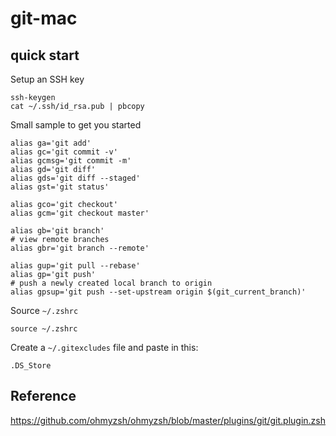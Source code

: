 # git-mac

## quick start

Setup an SSH key

    ssh-keygen
    cat ~/.ssh/id_rsa.pub | pbcopy

Small sample to get you started

    alias ga='git add'
    alias gc='git commit -v'
    alias gcmsg='git commit -m'
    alias gd='git diff'
    alias gds='git diff --staged'
    alias gst='git status'

    alias gco='git checkout'
    alias gcm='git checkout master'

    alias gb='git branch'
    # view remote branches
    alias gbr='git branch --remote'

    alias gup='git pull --rebase'
    alias gp='git push'
    # push a newly created local branch to origin
    alias gpsup='git push --set-upstream origin $(git_current_branch)'

Source `~/.zshrc`

    source ~/.zshrc

Create a `~/.gitexcludes` file and paste in this:

    .DS_Store

## Reference

https://github.com/ohmyzsh/ohmyzsh/blob/master/plugins/git/git.plugin.zsh